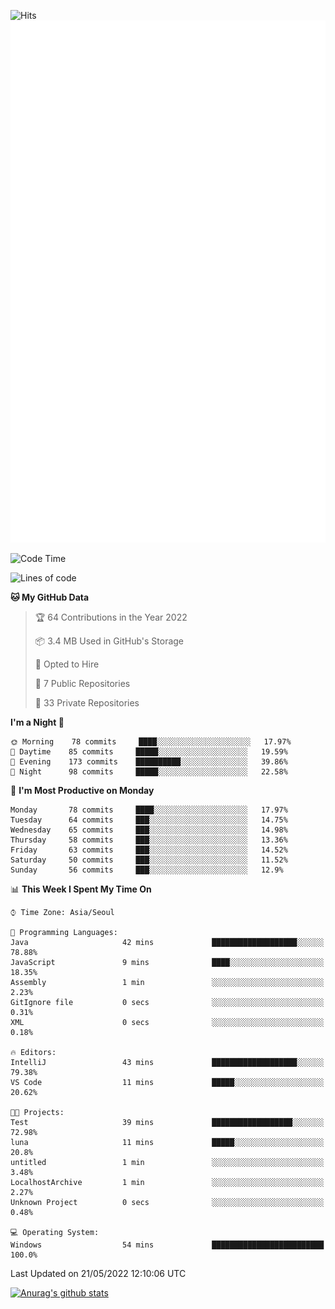 ![Hits](https://hits.seeyoufarm.com/api/count/incr/badge.svg?url=https%3A%2F%2Fgithub.com%2Fkokose1234&count_bg=%2379C83D&title_bg=%23555555&icon=apple.svg&icon_color=%23E7E7E7&title=hits&edge_flat=false)
<br/>
![Metrics](https://github.com/kokose1234/kokose1234/blob/main/github-metrics.svg)

<!--START_SECTION:waka-->
![Code Time](http://img.shields.io/badge/Code%20Time-640%20hrs%2050%20mins-blue)

![Lines of code](https://img.shields.io/badge/From%20Hello%20World%20I%27ve%20Written-2%20Million%20lines%20of%20code-blue)

**🐱 My GitHub Data** 

> 🏆 64 Contributions in the Year 2022
 > 
> 📦 3.4 MB Used in GitHub's Storage 
 > 
> 💼 Opted to Hire
 > 
> 📜 7 Public Repositories 
 > 
> 🔑 33 Private Repositories  
 > 
**I'm a Night 🦉** 

```text
🌞 Morning    78 commits     ████░░░░░░░░░░░░░░░░░░░░░   17.97% 
🌆 Daytime    85 commits     █████░░░░░░░░░░░░░░░░░░░░   19.59% 
🌃 Evening    173 commits    ██████████░░░░░░░░░░░░░░░   39.86% 
🌙 Night      98 commits     █████░░░░░░░░░░░░░░░░░░░░   22.58%

```
📅 **I'm Most Productive on Monday** 

```text
Monday       78 commits     ████░░░░░░░░░░░░░░░░░░░░░   17.97% 
Tuesday      64 commits     ███░░░░░░░░░░░░░░░░░░░░░░   14.75% 
Wednesday    65 commits     ███░░░░░░░░░░░░░░░░░░░░░░   14.98% 
Thursday     58 commits     ███░░░░░░░░░░░░░░░░░░░░░░   13.36% 
Friday       63 commits     ███░░░░░░░░░░░░░░░░░░░░░░   14.52% 
Saturday     50 commits     ███░░░░░░░░░░░░░░░░░░░░░░   11.52% 
Sunday       56 commits     ███░░░░░░░░░░░░░░░░░░░░░░   12.9%

```


📊 **This Week I Spent My Time On** 

```text
⌚︎ Time Zone: Asia/Seoul

💬 Programming Languages: 
Java                     42 mins             ███████████████████░░░░░░   78.88% 
JavaScript               9 mins              ████░░░░░░░░░░░░░░░░░░░░░   18.35% 
Assembly                 1 min               ░░░░░░░░░░░░░░░░░░░░░░░░░   2.23% 
GitIgnore file           0 secs              ░░░░░░░░░░░░░░░░░░░░░░░░░   0.31% 
XML                      0 secs              ░░░░░░░░░░░░░░░░░░░░░░░░░   0.18%

🔥 Editors: 
IntelliJ                 43 mins             ███████████████████░░░░░░   79.38% 
VS Code                  11 mins             █████░░░░░░░░░░░░░░░░░░░░   20.62%

🐱‍💻 Projects: 
Test                     39 mins             ██████████████████░░░░░░░   72.98% 
luna                     11 mins             █████░░░░░░░░░░░░░░░░░░░░   20.8% 
untitled                 1 min               ░░░░░░░░░░░░░░░░░░░░░░░░░   3.48% 
LocalhostArchive         1 min               ░░░░░░░░░░░░░░░░░░░░░░░░░   2.27% 
Unknown Project          0 secs              ░░░░░░░░░░░░░░░░░░░░░░░░░   0.48%

💻 Operating System: 
Windows                  54 mins             █████████████████████████   100.0%

```


 Last Updated on 21/05/2022 12:10:06 UTC
<!--END_SECTION:waka-->

[![Anurag's github stats](https://github-readme-stats.vercel.app/api?username=kokose1234&theme=dracula)](https://github.com/anuraghazra/github-readme-stats)



	
